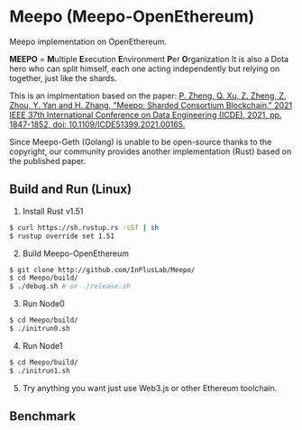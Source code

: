 # Meepo (Meepo-OpenEthereum)

Meepo implementation on OpenEthereum.

**MEEPO** = **M**ultiple **E**xecution **E**nvironment **P**er **O**rganization
It is also a Dota hero who can split himself, each one acting independently but relying on together, just like the shards.

This is an implmentation based on the paper:
[P. Zheng, Q. Xu, Z. Zheng, Z. Zhou, Y. Yan and H. Zhang, "Meepo: Sharded Consortium Blockchain," 2021 IEEE 37th International Conference on Data Engineering (ICDE), 2021, pp. 1847-1852, doi: 10.1109/ICDE51399.2021.00165.](https://ieeexplore.ieee.org/abstract/document/9458713)

Since Meepo-Geth (Golang) is unable to be open-source thanks to the copyright, our community provides another implementation (Rust) based on the published paper.

## Build and Run (Linux)

1. Install Rust v1.51
```bash
$ curl https://sh.rustup.rs -sSf | sh
$ rustup override set 1.51
```


2. Build Meepo-OpenEthereum
```bash
$ git clone http://github.com/InPlusLab/Meepo/
$ cd Meepo/build/
$ ./debug.sh # or ./release.sh
```

3. Run Node0
```bash
$ cd Meepo/build/
$ ./initrun0.sh
```

4. Run Node1
```bash
$ cd Meepo/build/
$ ./initrun1.sh
```

5. Try anything you want just use Web3.js or other Ethereum toolchain.

## Benchmark
